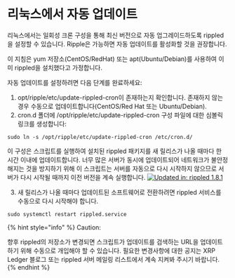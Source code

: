 # 리눅스에서 자동 업데이트

리눅스에서는 일회성 크론 구성을 통해 최신 버전으로 자동 업그레이드하도록 rippled을 설정할 수 있습니다. Ripple은 가능하면 자동 업데이트를 활성화할 것을 권장합니다.

이 지침은 yum 저장소(CentOS/RedHat) 또는 apt(Ubuntu/Debian)를 사용하여 이미 rippled을 설치했다고 가정합니다.

자동 업데이트를 설정하려면 다음 단계를 완료하세요:

1. opt/ripple/etc/update-rippled-cron이 존재하는지 확인합니다. 존재하지 않는 경우 수동으로 업데이트합니다(CentOS/Red Hat 또는 Ubuntu/Debian).
2. cron.d 폴더에 /opt/ripple/etc/update-rippled-cron 구성 파일에 대한 심볼릭 링크를 생성합니다:

```
sudo ln -s /opt/ripple/etc/update-rippled-cron /etc/cron.d/
```

이 구성은 스크립트를 실행하여 설치된 rippled 패키지를 새 릴리스가 나올 때마다 한 시간 이내에 업데이트합니다. 너무 많은 서버가 동시에 업데이트되어 네트워크가 불안정해지는 것을 방지하기 위해 이 스크립트는 서버를 자동으로 다시 시작하지 않으므로 서버가 다시 시작될 때까지 이전 버전을 계속 실행합니다. [![Updated in: rippled 1.8.1](https://img.shields.io/badge/Updated%20in-rippled%201.8.1-blue.svg) ](https://github.com/ripple/rippled/releases/tag/1.8.1)

3. 새 릴리스가 나올 때마다 업데이트된 소프트웨어로 전환하려면 rippled 서비스를 수동으로 다시 시작해야 합니다.

```
sudo systemctl restart rippled.service
```

{% hint style="info" %}
Caution:

향후 rippled의 저장소가 변경되면 스크립트가 업데이트를 검색하는 URL을 업데이트하기 위해 수동으로 개입해야 할 수 있습니다. 필요한 변경사항에 대한 공지는 XRP Ledger 블로그 또는 rippled 서버 메일링 리스트에서 계속 지켜봐 주시기 바랍니다.
{% endhint %}
